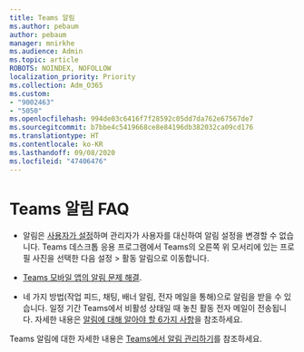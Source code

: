 ```yaml
---
title: Teams 알림
ms.author: pebaum
author: pebaum
manager: mnirkhe
ms.audience: Admin
ms.topic: article
ROBOTS: NOINDEX, NOFOLLOW
localization_priority: Priority
ms.collection: Adm_O365
ms.custom:
- "9002463"
- "5050"
ms.openlocfilehash: 994de03c6416f7f28592c05dd7da762e67567de7
ms.sourcegitcommit: b7bbe4c5419668ce8e84196db382032ca09cd176
ms.translationtype: HT
ms.contentlocale: ko-KR
ms.lasthandoff: 09/08/2020
ms.locfileid: "47406476"
---
```

# <a name="teams-notifications-faq"></a>Teams 알림 FAQ


- 알림은 [사용자가 설정](https://support.microsoft.com/office/1cc31834-5fe5-412b-8edb-43fecc78413d)하며 관리자가 사용자를 대신하여 알림 설정을 변경할 수 없습니다. Teams 데스크톱 응용 프로그램에서 Teams의 오른쪽 위 모서리에 있는 프로필 사진을 선택한 다음 설정 > 활동 알림으로 이동합니다.

- [Teams 모바일 앱의 알림 문제 해결](https://support.microsoft.com/office/6d125ac2-e440-4fab-8e4c-2227a52d460c).

- 네 가지 방법(작업 피드, 채팅, 배너 알림, 전자 메일을 통해)으로 알림을 받을 수 있습니다. 일정 기간 Teams에서 비활성 상태일 때 놓친 활동 전자 메일이 전송됩니다. 자세한 내용은 [알림에 대해 알아야 할 6가지 사항](https://support.microsoft.com/office/abb62c60-3d15-4968-b86a-42fea9c22cf4)을 참조하세요.

Teams 알림에 대한 자세한 내용은 [Teams에서 알림 관리하기](https://support.office.com/article/1cc31834-5fe5-412b-8edb-43fecc78413d#ID0EAABAAA)를 참조하세요.
